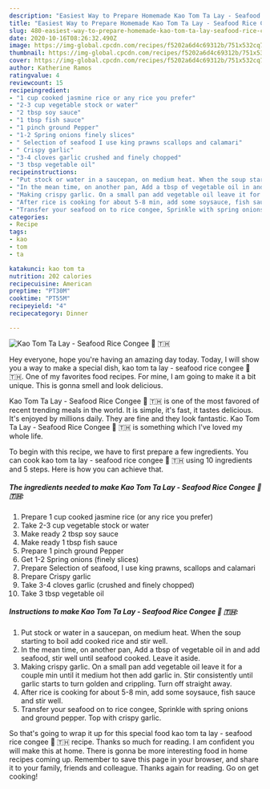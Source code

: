 ```yaml
---
description: "Easiest Way to Prepare Homemade Kao Tom Ta Lay - Seafood Rice Congee 🍚 🇹🇭"
title: "Easiest Way to Prepare Homemade Kao Tom Ta Lay - Seafood Rice Congee 🍚 🇹🇭"
slug: 480-easiest-way-to-prepare-homemade-kao-tom-ta-lay-seafood-rice-congee
date: 2020-10-16T08:26:32.490Z
image: https://img-global.cpcdn.com/recipes/f5202a6d4c69312b/751x532cq70/kao-tom-ta-lay-seafood-rice-congee-🍚-🇹🇭-recipe-main-photo.jpg
thumbnail: https://img-global.cpcdn.com/recipes/f5202a6d4c69312b/751x532cq70/kao-tom-ta-lay-seafood-rice-congee-🍚-🇹🇭-recipe-main-photo.jpg
cover: https://img-global.cpcdn.com/recipes/f5202a6d4c69312b/751x532cq70/kao-tom-ta-lay-seafood-rice-congee-🍚-🇹🇭-recipe-main-photo.jpg
author: Katherine Ramos
ratingvalue: 4
reviewcount: 15
recipeingredient:
- "1 cup cooked jasmine rice or any rice you prefer"
- "2-3 cup vegetable stock or water"
- "2 tbsp soy sauce"
- "1 tbsp fish sauce"
- "1 pinch ground Pepper"
- "1-2 Spring onions finely slices"
- " Selection of seafood I use king prawns scallops and calamari"
- " Crispy garlic"
- "3-4 cloves garlic crushed and finely chopped"
- "3 tbsp vegetable oil"
recipeinstructions:
- "Put stock or water in a saucepan, on medium heat. When the soup starting to boil add cooked rice and stir well."
- "In the mean time, on another pan, Add a tbsp of vegetable oil in and add seafood, stir well until seafood cooked. Leave it aside."
- "Making crispy garlic. On a small pan add vegetable oil leave it for a couple min until it medium hot then add garlic in. Stir consistently until garlic starts to turn golden and crippling. Turn off straight away."
- "After rice is cooking for about 5-8 min, add some soysauce, fish sauce and stir well."
- "Transfer your seafood on to rice congee, Sprinkle with spring onions and ground pepper. Top with crispy garlic."
categories:
- Recipe
tags:
- kao
- tom
- ta

katakunci: kao tom ta 
nutrition: 202 calories
recipecuisine: American
preptime: "PT30M"
cooktime: "PT55M"
recipeyield: "4"
recipecategory: Dinner

---
```



![Kao Tom Ta Lay - Seafood Rice Congee 🍚 🇹🇭](https://img-global.cpcdn.com/recipes/f5202a6d4c69312b/751x532cq70/kao-tom-ta-lay-seafood-rice-congee-🍚-🇹🇭-recipe-main-photo.jpg)

Hey everyone, hope you're having an amazing day today. Today, I will show you a way to make a special dish, kao tom ta lay - seafood rice congee 🍚 🇹🇭. One of my favorites food recipes. For mine, I am going to make it a bit unique. This is gonna smell and look delicious.

Kao Tom Ta Lay - Seafood Rice Congee 🍚 🇹🇭 is one of the most favored of recent trending meals in the world. It is simple, it's fast, it tastes delicious. It's enjoyed by millions daily. They are fine and they look fantastic. Kao Tom Ta Lay - Seafood Rice Congee 🍚 🇹🇭 is something which I've loved my whole life.




To begin with this recipe, we have to first prepare a few ingredients. You can cook kao tom ta lay - seafood rice congee 🍚 🇹🇭 using 10 ingredients and 5 steps. Here is how you can achieve that.

<!--inarticleads1-->

##### The ingredients needed to make Kao Tom Ta Lay - Seafood Rice Congee 🍚 🇹🇭:

1. Prepare 1 cup cooked jasmine rice (or any rice you prefer)
1. Take 2-3 cup vegetable stock or water
1. Make ready 2 tbsp soy sauce
1. Make ready 1 tbsp fish sauce
1. Prepare 1 pinch ground Pepper
1. Get 1-2 Spring onions (finely slices)
1. Prepare  Selection of seafood, I use king prawns, scallops and calamari
1. Prepare  Crispy garlic
1. Take 3-4 cloves garlic (crushed and finely chopped)
1. Take 3 tbsp vegetable oil




<!--inarticleads2-->

##### Instructions to make Kao Tom Ta Lay - Seafood Rice Congee 🍚 🇹🇭:

1. Put stock or water in a saucepan, on medium heat. When the soup starting to boil add cooked rice and stir well.
1. In the mean time, on another pan, Add a tbsp of vegetable oil in and add seafood, stir well until seafood cooked. Leave it aside.
1. Making crispy garlic. On a small pan add vegetable oil leave it for a couple min until it medium hot then add garlic in. Stir consistently until garlic starts to turn golden and crippling. Turn off straight away.
1. After rice is cooking for about 5-8 min, add some soysauce, fish sauce and stir well.
1. Transfer your seafood on to rice congee, Sprinkle with spring onions and ground pepper. Top with crispy garlic.




So that's going to wrap it up for this special food kao tom ta lay - seafood rice congee 🍚 🇹🇭 recipe. Thanks so much for reading. I am confident you will make this at home. There is gonna be more interesting food in home recipes coming up. Remember to save this page in your browser, and share it to your family, friends and colleague. Thanks again for reading. Go on get cooking!
